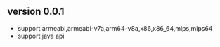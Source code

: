 version 0.0.1
-------------

 - support armeabi,armeabi-v7a,arm64-v8a,x86,x86_64,mips,mips64
 - support java api